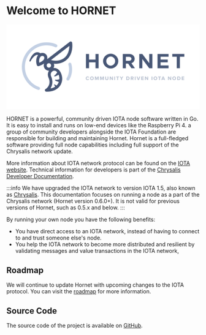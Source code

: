 # Welcome to HORNET

![](assets/HORNET_logo.svg)

HORNET is a powerful, community driven IOTA node software written in Go. It is easy to install and runs on low-end
devices like the Raspberry Pi 4. a group of community developers alongside the
IOTA Foundation are responsible for building and maintaining Hornet. Hornet is a full-fledged software providing full node capabilities including full support of the
Chrysalis network update.

More information about IOTA network protocol can be found on the [IOTA website](https://www.iota.org/). Technical
information for developers is part of the [Chrysalis Developer Documentation](https://chrysalis.docs.iota.org/).

:::info
We have upgraded the IOTA network to version IOTA 1.5, also known as [Chrysalis](https://chrysalis.iota.org). This documentation focuses on running a node as a part of the Chrysalis network (Hornet version 0.6.0+).
 It is not valid for previous versions of Hornet, such as 0.5.x and below.
:::

By running your own node you have the following benefits:

- You have direct access to an IOTA network, instead of having to connect to and trust someone else's node.
- You help the IOTA network to become more distributed and resilient by validating messages and value transactions in the IOTA network, 

## Roadmap

We will continue to update Hornet with upcoming changes to the IOTA protocol. You can visit 
the [roadmap](https://roadmap.iota.org/) for more information.

## Source Code

The source code of the project is available on [GitHub](https://github.com/gohornet/hornet).